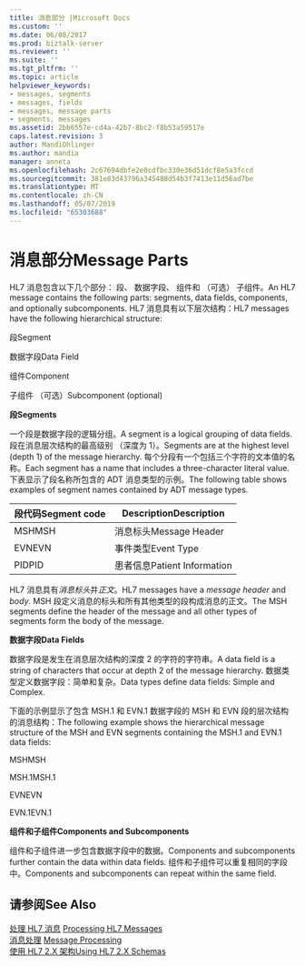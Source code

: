 ```yaml
---
title: 消息部分 |Microsoft Docs
ms.custom: ''
ms.date: 06/08/2017
ms.prod: biztalk-server
ms.reviewer: ''
ms.suite: ''
ms.tgt_pltfrm: ''
ms.topic: article
helpviewer_keywords:
- messages, segments
- messages, fields
- messages, message parts
- segments, messages
ms.assetid: 2bb6557e-cd4a-42b7-8bc2-f8b53a59517e
caps.latest.revision: 3
author: MandiOhlinger
ms.author: mandia
manager: anneta
ms.openlocfilehash: 2c67694dbfe2e0cdfbc330e36d51dcf8e5a3fccd
ms.sourcegitcommit: 381e83d43796a345488d54b3f7413e11d56ad7be
ms.translationtype: MT
ms.contentlocale: zh-CN
ms.lasthandoff: 05/07/2019
ms.locfileid: "65303688"
---
```

# <a name="message-parts"></a><span data-ttu-id="a3460-102">消息部分</span><span class="sxs-lookup"><span data-stu-id="a3460-102">Message Parts</span></span>
<span data-ttu-id="a3460-103">HL7 消息包含以下几个部分： 段、 数据字段、 组件和 （可选） 子组件。</span><span class="sxs-lookup"><span data-stu-id="a3460-103">An HL7 message contains the following parts: segments, data fields, components, and optionally subcomponents.</span></span> <span data-ttu-id="a3460-104">HL7 消息具有以下层次结构：</span><span class="sxs-lookup"><span data-stu-id="a3460-104">HL7 messages have the following hierarchical structure:</span></span>  
  
 <span data-ttu-id="a3460-105">段</span><span class="sxs-lookup"><span data-stu-id="a3460-105">Segment</span></span>  
  
 <span data-ttu-id="a3460-106">数据字段</span><span class="sxs-lookup"><span data-stu-id="a3460-106">Data Field</span></span>  
  
 <span data-ttu-id="a3460-107">组件</span><span class="sxs-lookup"><span data-stu-id="a3460-107">Component</span></span>  
  
 <span data-ttu-id="a3460-108">子组件 （可选）</span><span class="sxs-lookup"><span data-stu-id="a3460-108">Subcomponent (optional)</span></span>  
  
 <span data-ttu-id="a3460-109">**段**</span><span class="sxs-lookup"><span data-stu-id="a3460-109">**Segments**</span></span>  
  
 <span data-ttu-id="a3460-110">一个段是数据字段的逻辑分组。</span><span class="sxs-lookup"><span data-stu-id="a3460-110">A segment is a logical grouping of data fields.</span></span> <span data-ttu-id="a3460-111">段在消息层次结构的最高级别 （深度为 1）。</span><span class="sxs-lookup"><span data-stu-id="a3460-111">Segments are at the highest level (depth 1) of the message hierarchy.</span></span> <span data-ttu-id="a3460-112">每个分段有一个包括三个字符的文本值的名称。</span><span class="sxs-lookup"><span data-stu-id="a3460-112">Each segment has a name that includes a three-character literal value.</span></span> <span data-ttu-id="a3460-113">下表显示了段名称所包含的 ADT 消息类型的示例。</span><span class="sxs-lookup"><span data-stu-id="a3460-113">The following table shows examples of segment names contained by ADT message types.</span></span>  
  
|<span data-ttu-id="a3460-114">段代码</span><span class="sxs-lookup"><span data-stu-id="a3460-114">Segment code</span></span>|<span data-ttu-id="a3460-115">Description</span><span class="sxs-lookup"><span data-stu-id="a3460-115">Description</span></span>|  
|------------------|-----------------|  
|<span data-ttu-id="a3460-116">MSH</span><span class="sxs-lookup"><span data-stu-id="a3460-116">MSH</span></span>|<span data-ttu-id="a3460-117">消息标头</span><span class="sxs-lookup"><span data-stu-id="a3460-117">Message Header</span></span>|  
|<span data-ttu-id="a3460-118">EVN</span><span class="sxs-lookup"><span data-stu-id="a3460-118">EVN</span></span>|<span data-ttu-id="a3460-119">事件类型</span><span class="sxs-lookup"><span data-stu-id="a3460-119">Event Type</span></span>|  
|<span data-ttu-id="a3460-120">PID</span><span class="sxs-lookup"><span data-stu-id="a3460-120">PID</span></span>|<span data-ttu-id="a3460-121">患者信息</span><span class="sxs-lookup"><span data-stu-id="a3460-121">Patient Information</span></span>|  
  
 <span data-ttu-id="a3460-122">HL7 消息具有*消息标头*并*正文*。</span><span class="sxs-lookup"><span data-stu-id="a3460-122">HL7 messages have a *message header* and *body*.</span></span> <span data-ttu-id="a3460-123">MSH 段定义消息的标头和所有其他类型的段构成消息的正文。</span><span class="sxs-lookup"><span data-stu-id="a3460-123">The MSH segments define the header of the message and all other types of segments form the body of the message.</span></span>  
  
 <span data-ttu-id="a3460-124">**数据字段**</span><span class="sxs-lookup"><span data-stu-id="a3460-124">**Data Fields**</span></span>  
  
 <span data-ttu-id="a3460-125">数据字段是发生在消息层次结构的深度 2 的字符的字符串。</span><span class="sxs-lookup"><span data-stu-id="a3460-125">A data field is a string of characters that occur at depth 2 of the message hierarchy.</span></span> <span data-ttu-id="a3460-126">数据类型定义数据字段：简单和复杂。</span><span class="sxs-lookup"><span data-stu-id="a3460-126">Data types define data fields: Simple and Complex.</span></span>  
  
 <span data-ttu-id="a3460-127">下面的示例显示了包含 MSH.1 和 EVN.1 数据字段的 MSH 和 EVN 段的层次结构的消息结构：</span><span class="sxs-lookup"><span data-stu-id="a3460-127">The following example shows the hierarchical message structure of the MSH and EVN segments containing the MSH.1 and EVN.1 data fields:</span></span>  
  
 <span data-ttu-id="a3460-128">MSH</span><span class="sxs-lookup"><span data-stu-id="a3460-128">MSH</span></span>  
  
 <span data-ttu-id="a3460-129">MSH.1</span><span class="sxs-lookup"><span data-stu-id="a3460-129">MSH.1</span></span>  
  
 <span data-ttu-id="a3460-130">EVN</span><span class="sxs-lookup"><span data-stu-id="a3460-130">EVN</span></span>  
  
 <span data-ttu-id="a3460-131">EVN.1</span><span class="sxs-lookup"><span data-stu-id="a3460-131">EVN.1</span></span>  
  
 <span data-ttu-id="a3460-132">**组件和子组件**</span><span class="sxs-lookup"><span data-stu-id="a3460-132">**Components and Subcomponents**</span></span>  
  
 <span data-ttu-id="a3460-133">组件和子组件进一步包含数据字段中的数据。</span><span class="sxs-lookup"><span data-stu-id="a3460-133">Components and subcomponents further contain the data within data fields.</span></span> <span data-ttu-id="a3460-134">组件和子组件可以重复相同的字段中。</span><span class="sxs-lookup"><span data-stu-id="a3460-134">Components and subcomponents can repeat within the same field.</span></span>  
  
## <a name="see-also"></a><span data-ttu-id="a3460-135">请参阅</span><span class="sxs-lookup"><span data-stu-id="a3460-135">See Also</span></span>  
 <span data-ttu-id="a3460-136">[处理 HL7 消息](../../adapters-and-accelerators/accelerator-hl7/processing-hl7-messages.md) </span><span class="sxs-lookup"><span data-stu-id="a3460-136">[Processing HL7 Messages](../../adapters-and-accelerators/accelerator-hl7/processing-hl7-messages.md) </span></span>  
 <span data-ttu-id="a3460-137">[消息处理](../../adapters-and-accelerators/accelerator-hl7/message-processing.md) </span><span class="sxs-lookup"><span data-stu-id="a3460-137">[Message Processing](../../adapters-and-accelerators/accelerator-hl7/message-processing.md) </span></span>  
 [<span data-ttu-id="a3460-138">使用 HL7 2.X 架构</span><span class="sxs-lookup"><span data-stu-id="a3460-138">Using HL7 2.X Schemas</span></span>](../../adapters-and-accelerators/accelerator-hl7/using-hl7-2-x-schemas.md)